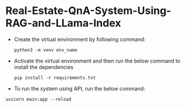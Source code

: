 # Real-Estate-QnA-System-Using-RAG-and-LLama-Index

- Create the virtual environment by following command:

    `python3 -m venv env_name`

- Activate the virtual environment and then run the below command to install the dependencies

    `pip install -r requirements.txt`

- To run the system using API, run the below command:

`uvicorn main:app --reload`